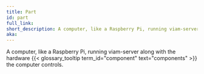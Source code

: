 ```yaml
---
title: Part
id: part
full_link:
short_description: A computer, like a Raspberry Pi, running viam-server along with the hardware components the computer controls.
aka:
---
```


A computer, like a Raspberry Pi, running viam-server along with the hardware {{< glossary_tooltip term_id="component" text="components" >}} the computer controls.
